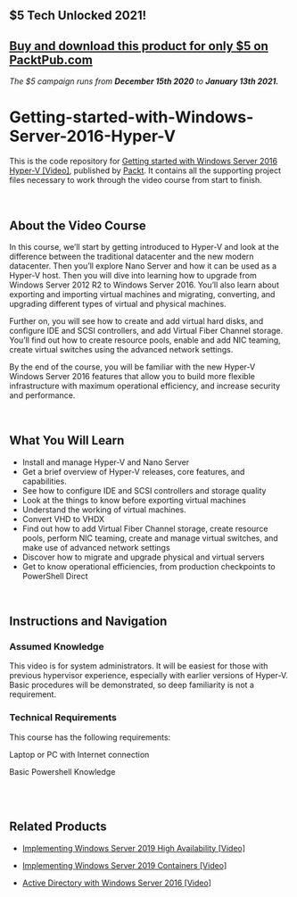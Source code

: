 ## $5 Tech Unlocked 2021!
[Buy and download this product for only $5 on PacktPub.com](https://www.packtpub.com/)
-----
*The $5 campaign         runs from __December 15th 2020__ to __January 13th 2021.__*

# Getting-started-with-Windows-Server-2016-Hyper-V

This is the code repository for [Getting started with Windows Server 2016 Hyper-V [Video]](https://prod.packtpub.com/in/virtualization-and-cloud/getting-started-windows-server-2016-hyper-v-video), published by [Packt](https://www.packtpub.com/?utm_source=github). It contains all the supporting project files necessary to work through the video course from start to finish.


 


## About the Video Course

In this course, we’ll start by getting introduced to Hyper-V and look at the difference between the traditional datacenter and the new modern datacenter. Then you’ll explore Nano Server and how it can be used as a Hyper-V host.
Then you will dive into learning how to upgrade from Windows Server 2012 R2 to Windows Server 2016. You’ll also learn about exporting and importing virtual machines and migrating, converting, and upgrading different types of virtual and physical machines. 

Further on, you will see how to create and add virtual hard disks, and configure IDE and SCSI controllers, and add Virtual Fiber Channel storage. You’ll find out how to create resource pools, enable and add NIC teaming, create virtual switches using the advanced network settings.

By the end of the course, you will be familiar with the new Hyper-V Windows Server 2016 features that allow you to build more flexible infrastructure with maximum operational efficiency, and increase security and performance. 

 


<H2>What You Will Learn</H2>

<DIV class=book-info-will-learn-text>

<UL>

<LI> Install and manage Hyper-V and Nano Server

<LI> Get a brief overview of Hyper-V releases, core features, and capabilities.

<LI> See how to configure IDE and SCSI controllers and storage quality 

<LI> Look at the things to know before exporting virtual machines

<LI> Understand the working of virtual machines.

<LI> Convert VHD to VHDX

<LI> Find out how to add Virtual Fiber Channel storage, create resource pools, perform NIC teaming, create and manage virtual switches, and make use of advanced network settings

<LI> Discover how to migrate and upgrade physical and virtual servers

<LI> Get to know operational efficiencies, from production checkpoints to PowerShell Direct

</LI></UL></DIV>


 


## Instructions and Navigation

### Assumed Knowledge

This video is for system administrators. It will be easiest for those with previous hypervisor experience, especially with earlier versions of Hyper-V. Basic procedures will be demonstrated, so deep familiarity is not a requirement.

### Technical Requirements

This course has the following requirements:<br/>

Laptop or PC with Internet connection <br/>

Basic Powershell Knowledge <br/> 


 




## Related Products

* [Implementing Windows Server 2019 High Availability [Video]](https://prod.packtpub.com/in/networking-and-servers/implementing-windows-server-2019-high-availability-video)



* [Implementing Windows Server 2019 Containers [Video]](https://prod.packtpub.com/in/networking-and-servers/implementing-windows-server-2019-containers-video)



* [Active Directory with Windows Server 2016 [Video]](https://prod.packtpub.com/in/application-development/active-directory-windows-server-2016-video)
